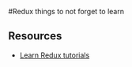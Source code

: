 #Redux things to not forget to learn

## Resources

* [Learn Redux tutorials](https://learnredux.com/)
